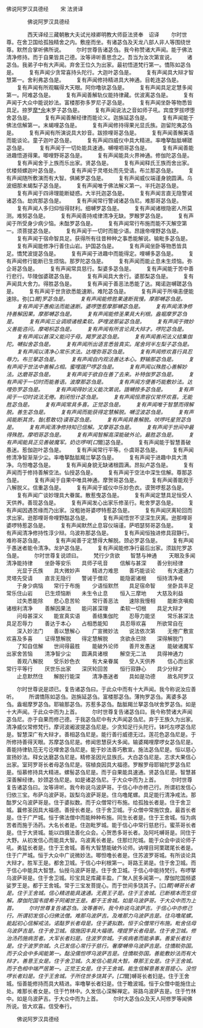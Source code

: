   佛说阿罗汉具德经
　　宋 法贤译




　　　　佛说阿罗汉具德经

　　　　西天译经三藏朝散大夫试光禄卿明教大师臣法贤奉　诏译
　　尔时世尊。在舍卫国给孤独精舍之内。敷座而坐。有诸苾刍及天龙八部人非人等围绕世尊。默然合掌听佛所说。
　　尔时世尊告诸苾刍。我今称赞诸大声闻。能于佛法清净修持。而于自果皆具己德。汝等谛听善思念之。吾当为汝次第宣说。
　　诸苾刍。我弟子中有大声闻。弃舍王位久为出家。最初悟道梵行第一。憍陈如苾刍是。
　　复有声闻少贪常喜持头陀行。大迦叶苾刍是。
　　复有声闻具大辩才智慧第一。舍利弗苾刍是。
　　复有声闻修持精进具大神通。目乾连苾刍是。
　　复有声闻有所观瞩得大天眼。阿你噜驮苾刍是。
　　复有声闻具足定慧多闻第一。阿难苾刍是。
　　复有声闻善解轨仪能持律藏。优波离苾刍是。
　　复有声闻于大众中能说妙法。富楼那弥多罗尼子苾刍是。
　　复有声闻坐卧等物悉皆具足。捺罗[摩*余](切身)末罗子苾刍是。
　　复有声闻说法之音如师子吼。宾度罗拔啰堕舍苾刍是。
　　复有声闻善解经律而能论义。迦旃延苾刍是。
　　复有声闻能于佛法信解第一。末朅哩苾刍是。
　　复有声闻修持得果光显氏族。迦留陀夷苾刍是。
　　复有声闻有所演说具大妙音。跋捺哩哥苾刍是。
　　复有声闻善解美语而能谈论。童子迦叶苾刍是。
　　复有声闻四威仪中具大精进。率噜拏酤胝嚩蹉苾刍是。
　　复有声闻于一切处能具速通。嚩哩呬哥苾刍是。
　　复有声闻善能进趣悟道得果。唧哩野哥苾刍是。
　　复有声闻能具火界神通。修伽陀苾刍是。
　　复有声闻舍于上族而乐出家。贤苾刍是。
　　复有声闻释氏王族而舍出家。优楼频螺迦叶苾刍是。
　　复有声闻于灵塔处而先受请。布兰那苾刍是。
　　复有声闻随所敷演而有大智。俱絺罗苾刍是。
　　复有声闻威仪端谨身貌圆满。乌波细那末朅梨子苾刍是。
　　复有声闻唯于佛法解义第一。半托迦苾刍是。
　　复有声闻于四谛理能断疑惑。大半托迦苾刍是。
　　复有声闻言直无隐警诫诸苾刍。劫宾那苾刍是。
　　复有声闻常行警诫诸苾刍尼。难那哥苾刍是。
　　复有声闻人多归仰恒得财利。细嚩罗苾刍是。
　　复有声闻诸根隐密人所莫测。难努苾刍是。
　　复有声闻善持戒律清净无缺。罗睺罗苾刍是。
　　复有声闻于所受身少病少恼。未酤罗苾刍是。
　　复有声闻常行布施而能不灭解空第一。须菩提苾刍是。
　　复有声闻于一切时而能少语。昂誐帝哩野苾刍是。
　　复有声闻于宿命智具足。获得所有往昔种种之事悉能解说。输毗多苾刍是。
　　复有声闻能修净行善住山岩。护国苾刍是。
　　复有声闻坐卧等物悉皆具足。憍梵波提苾刍是。
　　复有声闻于进趣中而能得定。哩嚩多苾刍是。
　　复有声闻修行能断已生烦恼。那罗陀苾刍是。
　　复有声闻而能止息未生烦恼。弥企哥苾刍是。
　　复有声闻常具慈行。梨婆多苾刍是。
　　复有声闻能于苦中善行悲行。毕陵伽婆蹉苾刍是。
　　复有声闻具大舍行。婆那梨苾刍是。
　　复有声闻具大舍力。得胜苾刍是。
　　复有声闻于善恶法悉能了达。羯诺迦嚩蹉苾刍是。
　　复有声闻于世贪欲悉能速断。难陀苾刍是。
　　复有声闻于所嗔恚便能速除。弥[口*爾]罗苾刍是。
　　复有声闻能修胜果速断我慢。摩那嚩苾刍是。
　　复有声闻于愚痴法而能速断。婆啰堕惹摩那嚩苾刍是。
　　复有声闻清净修持善解因果。摩那嚩苾刍是。
　　复有声闻能修圣果具大利根。盎堀摩罗苾刍是。
　　复有声闻三业调顺诸根柔软。萨哩波那娑苾刍是。
　　复有声闻于微妙义善能咨问。摩喝枳苾刍是。
　　复有声闻有所言论具大辩才。啰陀苾刍是。
　　复有声闻以甚深义能问于母。羯罗波苾刍是。
　　复有声闻善闲法义结集伽陀。嚩拟舍苾刍是。
　　复有声闻所出语言悉皆真实。尾舍珂半左梨子苾刍是。
　　复有声闻以清净心常乐求法。达哩弥哥苾刍是。
　　复有声闻修欢喜行具忍辱力。布兰拏苾刍是。
　　复有声闻自内观法善达本心。野输那苾刍是。
　　复有声闻于世法中善解占相。蜜哩誐尸啰苾刍是。
　　复有声闻以殊胜心善解妙法。达磨哥苾刍是。
　　复有声闻于欲自在善了去来。补特伽罗苾刍是。
　　复有声闻于一切时而能善语。波摩那苾刍是。
　　复有声闻方便善巧能敷妙法。达哩弥罗苾刍是。
　　复有声闻得妙法义能次第说。誐嚩捺多苾刍是。
　　复有声闻于一切时说法无倦。割闭怛计苾刍是。
　　复有声闻恒肃容仪常怀欢喜。无能胜苾刍是。
　　复有声闻常具多喜。正觉苾刍是。
　　复有声闻唯于智慧而得解脱。善生苾刍是。
　　复有声闻而能获得定慧解脱。嚩涩波苾刍是。
　　复有声闻能断其贪。昝(惹敢切)谟哥苾刍是。
　　复有声闻具善解脱。吠啰吒星贺苾刍是。
　　复有声闻清净修持知已信解。叉摩哥苾刍是。
　　复有声闻于世间中最得殊胜。摩呬哥苾刍是。
　　复有声闻智解高深能破外论。最胜苾刍是。
　　复有声闻能具正见善破魔军。奶讫啰咩[口*爾]苾刍是。
　　复有声闻能于智慧善破愚迷。惹伽迦叶苾刍是。
　　复有声闻常行平等。仆虞哥苾刍是。
　　复有声闻修清净智渐渐少尘。率噜拏酤胝羯兰拏苾刍是。
　　复有声闻于进趣中具大清净。乌怛噜苾刍是。
　　复有声闻身貌无缺诸根圆满。昂拟卢苾刍是。
　　复有声闻而于修持善解空法。仙授苾刍是。
　　复有声闻于空法中深生信解。尊那苾刍是。
　　复有声闻于自果中唯具神通。摩贺哥苾刍是。
　　复有声闻善能观于八解脱义。信重苾刍是。
　　复有声闻于威仪中乐妙色衣。谟贺啰惹苾刍是。
　　复有声闻广谈妙理具大眷属。散惹曳苾刍是。
　　复有声闻定慧具足恒受人天供养。善现苾刍是。
　　复有声闻发心出家乐修圣行。毗舍罗苾刍是。
　　复有声闻因遇苦缘而乃出家。没粗驰哥婆啰特惹苾刍是。
　　复有声闻厌离轮回而求出家。逊那哩哥帝哩野酤苾刍是。
　　复有声闻悟世不坚深生厌离。逊那哩哥婆啰特惹苾刍是。
　　复有声闻默然止息容仪端谨。萨呬瑟努哥苾刍是。
　　复有声闻清净修持性淳少辩。乌波祢那苾刍是。
　　复有声闻恒独进修具寂静行。难祢哥苾刍是。
　　复有声闻善于定慧得大解脱。颈必罗苾刍是。
　　复有声闻于愚迷者能令清净。龙护苾刍是。
　　复有声闻能修净行最后出家。须跋陀罗苾刍是。
　　尔时世尊复说颂曰。
　　梵行少贪欲　　智慧与神通
　　天眼及多闻　　清净能持律
　　坐卧等安乐　　具师子吼音
　　信解与甚深　　善分别经律
　　光显于氏族　　具大微妙声
　　精进力难思　　善巧能谈论
　　有大速通力　　灵塔先受请
　　直言无隐行　　警诫于僧尼
　　能隐密诸根　　恒持清净戒
　　于身少病恼　　常行于布施
　　少语恒默然　　具足宿命智
　　坐卧具丰足　　常乐住山岩
　　已生烦恼断　　未生令止息
　　恒入三摩地　　大慈及利益
　　过失悉能除　　悲心息苦轮
　　常行善恶法　　速除我慢相
　　能断贪嗔痴　　诸根利清净
　　善解因果法　　能问甚深理
　　柔软一切根　　具足大辩才
　　问母甚深义　　能宣真实语
　　善结集伽陀　　忍辱力能坚
　　常乐甚深法　　具足忍辱力
　　善达于本心　　占相悉能知
　　具忍辱欢喜　　所欲常自在
　　深入妙法门　　善以慧解心
　　广宣微妙法　　说法依次第
　　无倦广敷宣　　欢喜及多喜
　　证得慧解脱　　得定慧解脱
　　贪欲永已除　　深得解脱门
　　了知自信解　　世间得最胜
　　能破外论师　　善开发愚迷
　　能破诸魔军　　出家舍苦恼
　　清净智少尘　　圆满具诸根
　　解空无二法　　具得神通力
　　善观八解脱　　受乐妙色衣
　　有大亲眷属　　受人天供养
　　信心而出家　　常行平等行
　　厌世乐出家　　深厌轮回苦
　　恒行寂静心　　具少分辩才
　　止息默然住　　解脱行能深
　　清净愚迷者　　具如是功德
　　故名阿罗汉

　　尔时世尊说是颂已。复告诸苾刍曰。于此众中而有十大声闻。我今称说汝应善听。
　　所谓憍陈如苾刍。迦旃延苾刍。富楼那苾刍。薄拘罗苾刍。离婆多苾刍。盎堀摩罗苾刍。耶输那苾刍。苏惹多苾刍。酤胝羯兰拏苾刍吠舍罗苾刍。如是十大声闻。于此众中而为上首。
　　尔时世尊复告诸苾刍曰。我今称赞诸大声闻苾刍尼。亦于自果而修己德。于我苾刍尼中有大声闻苾刍尼。弃于王族久为出家。清净威仪常修梵行。摩诃波阇波提苾刍尼是。少贪知足行头陀行。钵吒左啰苾刍尼是。智慧深广有大辩才。善相苾刍尼是。能行善行威德无过。莲花色苾刍尼是。于所修持善得天眼。苏摩苾刍尼是。修闻思慧获大多闻。输婆羯哩摩啰女苾刍尼是。善能持律轨范无亏讫哩舍苾刍尼是。能于妙法善巧敷宣。施法苾刍尼是。恒以慈心宣扬妙法。释女达磨苾刍尼是。精修圣因光显族氏。大白苾刍尼是。志求大果信心出家。室珂罗哥长者母苾刍尼是。宿植良因具大福德。罗睺罗母耶输陀罗苾刍尼是。恒慕修持具大精进。螺髻苾刍尼是。而于自果能具速通。贤苾刍尼是。智慧甚深善解经律。妙颈苾刍尼是。如是诸苾刍尼。于大众中而为上首。
　　尔时世尊复告诸苾刍曰。汝等谛听。我今称说乌波萨哥。于信心中亦修己行。所谓初发信心归依三宝。布萨乌波萨哥。跋梨乌波萨哥是。住乌噜尾螺。具足能行清净戒法。那酤罗父乌波萨哥是。住于婆拟数。而于众僧常行布施。给孤独长者是。住于舍卫城。曩修圣因具大福德。善授长者是。住于舍卫城。于众僧中常施饮食。最首长者是。住于广严城。恒于佛法僧中而能种种布施。同生长者是。住于王舍城。恒为病苦者而施于汤药。大名长者是。住迦毗罗城。能于信心中常行慈悲行。蜜茶哥长者是。住于大贤城。能以四摄法善化众会。心贺悉多哥长者。及阿吒嚩哥是。同住于大野。从初发信心而能具大智。乌波离长者是。住那烂陀城。能于众会中谈论师子吼。勇猛长者是。住于王舍城。善有大智慧能破外论师。讷哩目珂栗蹉尾长者是。住于广严城。恒于大众中广说微妙法。唧怛噜长者是。住苏波罗哥城。有所谈论具大辩才。胜军王是。都舍卫城。于信心中利根第一。哥路王弟是。住于舍卫城。而于信心中能具大智慧。仙授乌波萨哥是。住于舍卫城。于信心中能持梵行。布啰拏乌波萨哥是。住于舍卫城。珍宝具足库藏丰盈。广聚人民多闻第一。摩伽陀国频婆娑罗王是。都于王舍城。常于三宝发菩提心。而于世间多饶其子。[口*爾]嚩哥长者是。住于王舍城。信心精进能具速通。无畏王子是。住于王舍城。已断根本而生信解。摩伽陀国韦提希子阿阇世王是。都于王舍城。如是乌波萨哥。于大众中而为上首。
　　尔时世尊复告诸苾刍。汝等善听。我今称说乌波萨吉。于信心中亦修己行。所谓初发信心归佛法僧。难那乌波萨吉。及难那力乌波萨吉是。往乌噜尾螺。能起初心信解戒法。诺酤罗长者母是。住于婆拟数。恒于众僧常行布施。毗舍佉母乌波萨吉是。住于舍卫城。宿施因丰具大福德。哩提罗长者母是。住于舍卫城。修治汤药施病苦者。大军长者妇是。住波罗奈城。于疾病者而能承事。善爱长者妇是。住于波罗奈城。久已发信心常行于慈行。奢摩嚩帝乌波萨吉是。住憍睒弥国。而于众会中多闻能第一。酤没儒怛啰乌波萨吉是。住憍睒弥国。善能敷妙法而有大辩才。善意王女是。住于舍卫城。久发信心能具大智。尊那王女是。住于王舍城。而于色相中端严居第一。正觉王女是。住于王舍城。能生信解意善发菩提心。没怛啰长者妇是。住于王舍城。于所住世多饶其子。[口*爾]嚩哥长者妇是。住于王舍城。恒善能修持而具大精进。率噜拏长者妇是。住于瞻波城。恒于众僧中能施住止处。难那长者女是。住于竹林中。久发信心深解禅定。哥路乌波萨吉是。住于竹林中。如是乌波萨吉。于大众中而为上首。
　　尔时大苾刍众及天人阿修罗等闻佛所说。皆大欢喜。信受奉行。

　　佛说阿罗汉具德经


